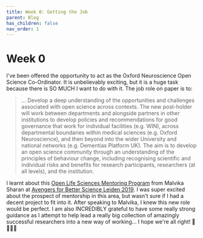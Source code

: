 ```yaml
---
title: Week 0: Getting the Job
parent: Blog
has_children: false
nav_order: 1
---
```


# Week 0
I've been offered the opportunity to act as the Oxford Neuroscience Open Science Co-Ordinator. It is unbelievably exciting, but it is a huge task because there is SO MUCH I want to do with it. The job role on paper is to:
> ... Develop a deep understanding of the opportunities and challenges associated with open science across contexts. The new post-holder will work between departments and alongside partners in other institutions to develop policies and recommendations for good governance that work for individual facilities (e.g. WIN), across departmental boundaries within medical sciences (e.g. Oxford Neuroscience), and then beyond into the wider University and national networks (e.g. Dementias Platform UK). The aim is to develop an open science community through an understanding of the principles of behaviour change, including recognising scientific and individual risks and benefits for research participants, researchers (at all levels), and the institution.  

I learnt about this [Open Life Sciences Mentoring Program](https://openlifesci.org) from Malvika Sharan at [Avengers for Better Science Leiden 2019](https://avengers-for-better-science.github.io). I was super excited about the prospect of mentorship in this area, but wasn't sure if I had a decent project to fit into it. After speaking to Malvika, I knew this new role would be perfect. I am also INCREDIBLY grateful to have some really strong guidance as I attempt to help lead a really big collection of amazingly successful researchers into a new way of working... I hope we're all right! 😬😃🤪🤓
